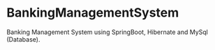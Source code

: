 # BankingManagementSystem
Banking Management System using SpringBoot, Hibernate and MySql (Database).
